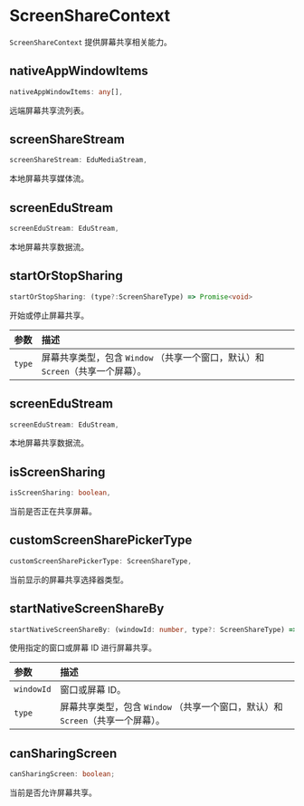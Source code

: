 # ScreenShareContext

`ScreenShareContext` 提供屏幕共享相关能力。

## nativeAppWindowItems

```typescript
nativeAppWindowItems: any[],
```

远端屏幕共享流列表。

## screenShareStream

```typescript
screenShareStream: EduMediaStream,
```

本地屏幕共享媒体流。

## screenEduStream

```typescript
screenEduStream: EduStream,
```

本地屏幕共享数据流。

## startOrStopSharing

```typescript
startOrStopSharing: (type?:ScreenShareType) => Promise<void>
```

开始或停止屏幕共享。

| 参数   | 描述                                                         |
| :----- | :----------------------------------------------------------- |
| `type` | 屏幕共享类型，包含 `Window` （共享一个窗口，默认）和 `Screen`（共享一个屏幕）。 |

## screenEduStream

```typescript
screenEduStream: EduStream,
```

本地屏幕共享数据流。

## isScreenSharing

```typescript
isScreenSharing: boolean,
```

当前是否正在共享屏幕。

## customScreenSharePickerType

```typescript
customScreenSharePickerType: ScreenShareType,
```

当前显示的屏幕共享选择器类型。

## startNativeScreenShareBy

```typescript
startNativeScreenShareBy: (windowId: number, type?: ScreenShareType) => Promise<void>,
```

使用指定的窗口或屏幕 ID 进行屏幕共享。

| 参数       | 描述                                                         |
| :--------- | :----------------------------------------------------------- |
| `windowId` | 窗口或屏幕 ID。                                              |
| `type`     | 屏幕共享类型，包含 `Window` （共享一个窗口，默认）和 `Screen`（共享一个屏幕）。 |

## canSharingScreen

```typescript
canSharingScreen: boolean;
```

当前是否允许屏幕共享。